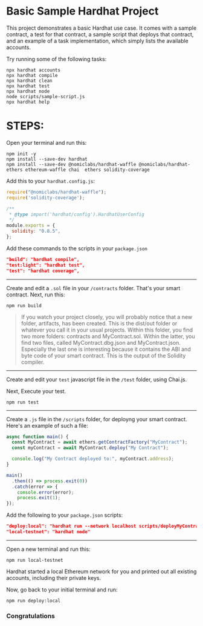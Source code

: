 # Basic Sample Hardhat Project

This project demonstrates a basic Hardhat use case. It comes with a sample contract, a test for that contract, a sample script that deploys that contract, and an example of a task implementation, which simply lists the available accounts.

Try running some of the following tasks:

```shell
npx hardhat accounts
npx hardhat compile
npx hardhat clean
npx hardhat test
npx hardhat node
node scripts/sample-script.js
npx hardhat help
```

# STEPS:
Open your terminal and run this:
```shell
npm init -y
npm install --save-dev hardhat
npm install --save-dev @nomiclabs/hardhat-waffle @nomiclabs/hardhat-ethers ethereum-waffle chai  ethers solidity-coverage
```
Add this to your `hardhat.config.js`:
```javascript
require("@nomiclabs/hardhat-waffle");
require('solidity-coverage');

/**
 * @type import('hardhat/config').HardhatUserConfig
 */
module.exports = {
  solidity: "0.8.5",
};
```
Add these commands to the scripts in your `package.json`
```json
"build": "hardhat compile",
"test:light": "hardhat test",
"test": "hardhat coverage",
```
----------
Create and edit a `.sol` file in your `/contracts` folder. That's your smart contract.
Next, run this:

```console
npm run build
```
> If you watch your project closely, you will probably notice that a new folder, artifacts, has been created. This is the dist/out folder or whatever you call it in your usual projects. Within this folder, you find two more folders: contracts and MyContract.sol. Within the latter, you find two files, called MyContract.dbg.json and MyContract.json. Especially the last one is interesting because it contains the ABI and byte code of your smart contract. This is the output of the Solidity compiler.
----------
Create and edit your `test` javascript file in the `/test` folder, using Chai.js.

Next, Execute your test.
```shell
npm run test
```
----------
Create a `.js` file in the `/scripts` folder, for deployng your smart contract. Here's an example of such a file:
```javascript
async function main() {
  const MyContract = await ethers.getContractFactory("MyContract");
  const myContract = await MyContract.deploy("My Contract");

  console.log("My Contract deployed to:", myContract.address);
}

main()
  .then(() => process.exit(0))
  .catch(error => {
    console.error(error);
    process.exit(1);
});
``` 
Add the following to your `package.json` scripts:
```json
"deploy:local": "hardhat run --network localhost scripts/deployMyContract.js"
"local-testnet": "hardhat node"
```
----------
Open a new terminal and run this:
```shell
npm run local-testnet
```
Hardhat started a local Ethereum network for you and printed out all existing accounts, including their private keys. 

Now, go back to your initial terminal and run: 
```shell
npm run deploy:local
```
### Congratulations